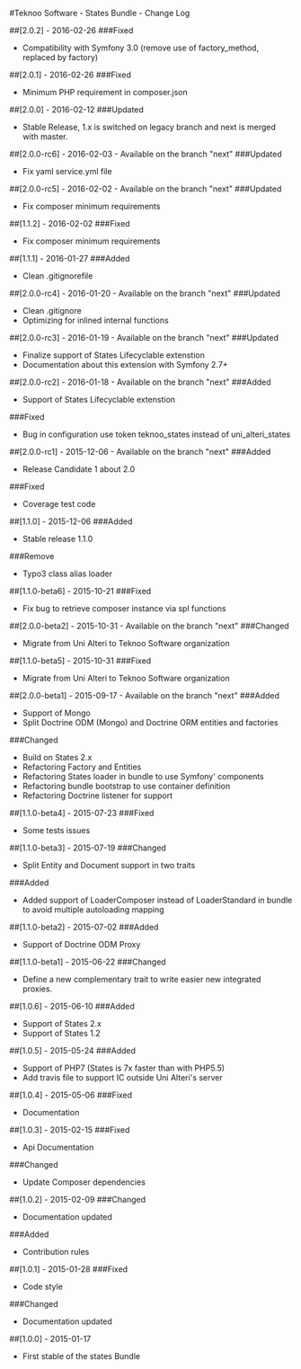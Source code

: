 #Teknoo Software - States Bundle - Change Log

##[2.0.2] - 2016-02-26
###Fixed
- Compatibility with Symfony 3.0 (remove use of factory_method, replaced by factory)

##[2.0.1] - 2016-02-26
###Fixed
- Minimum PHP requirement in composer.json

##[2.0.0] - 2016-02-12
###Updated
- Stable Release, 1.x is switched on legacy branch and next is merged with master.

##[2.0.0-rc6] - 2016-02-03 - Available on the branch "next"
###Updated
- Fix yaml service.yml file

##[2.0.0-rc5] - 2016-02-02 - Available on the branch "next"
###Updated
- Fix composer minimum requirements

##[1.1.2] - 2016-02-02
###Fixed
- Fix composer minimum requirements

##[1.1.1] - 2016-01-27
###Added
- Clean .gitignorefile

##[2.0.0-rc4] - 2016-01-20 - Available on the branch "next"
###Updated
- Clean .gitignore
- Optimizing for inlined internal functions

##[2.0.0-rc3] - 2016-01-19 - Available on the branch "next"
###Updated
- Finalize support of States Lifecyclable extenstion
- Documentation about this extension with Symfony 2.7+

##[2.0.0-rc2] - 2016-01-18 - Available on the branch "next"
###Added
- Support of States Lifecyclable extenstion

###Fixed
- Bug in configuration use token teknoo_states instead of uni_alteri_states

##[2.0.0-rc1] - 2015-12-06 - Available on the branch "next"
###Added
- Release Candidate 1 about 2.0

###Fixed
- Coverage test code

##[1.1.0] - 2015-12-06
###Added
- Stable release 1.1.0

###Remove
- Typo3 class alias loader

##[1.1.0-beta6] - 2015-10-21
###Fixed
- Fix bug to retrieve composer instance via spl functions

##[2.0.0-beta2] - 2015-10-31 - Available on the branch "next"
###Changed
- Migrate from Uni Alteri to Teknoo Software organization

##[1.1.0-beta5] - 2015-10-31
###Fixed
- Migrate from Uni Alteri to Teknoo Software organization

##[2.0.0-beta1] - 2015-09-17 - Available on the branch "next"
###Added
- Support of Mongo
- Split Doctrine ODM (Mongo) and Doctrine ORM entities and factories
 
###Changed
- Build on States 2.x
- Refactoring Factory and Entities
- Refactoring States loader in bundle to use Symfony' components
- Refactoring bundle bootstrap to use container definition 
- Refactoring Doctrine listener for support

##[1.1.0-beta4] - 2015-07-23
###Fixed
- Some tests issues

##[1.1.0-beta3] - 2015-07-19
###Changed
- Split Entity and Document support in two traits

###Added
- Added support of LoaderComposer instead of LoaderStandard in bundle to avoid multiple autoloading mapping

##[1.1.0-beta2] - 2015-07-02
###Added
- Support of Doctrine ODM Proxy

##[1.1.0-beta1] - 2015-06-22
###Changed
- Define a new complementary trait to write easier new integrated proxies.

##[1.0.6] - 2015-06-10
###Added
- Support of States 2.x
- Support of States 1.2

##[1.0.5] - 2015-05-24
###Added
- Support of PHP7 (States is 7x faster than with PHP5.5)
- Add travis file to support IC outside Uni Alteri's server

##[1.0.4] - 2015-05-06
###Fixed
- Documentation

##[1.0.3] - 2015-02-15
###Fixed
- Api Documentation

###Changed
- Update Composer dependencies

##[1.0.2] - 2015-02-09
###Changed
- Documentation updated

###Added
- Contribution rules

##[1.0.1] - 2015-01-28
###Fixed
- Code style

###Changed
- Documentation updated

##[1.0.0] - 2015-01-17
- First stable of the states Bundle

